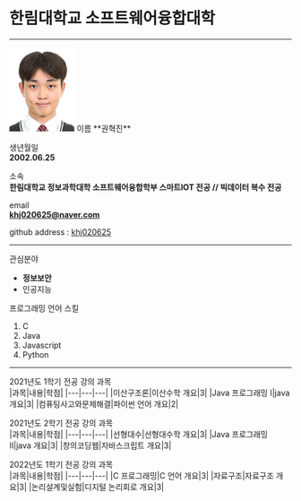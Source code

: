 # 한림대학교 소프트웨어융합대학
---
<img src=khj.png height=150 widht=150>
이름   
**권혁진**

생년월일   
**2002.06.25**

소속   
**한림대학교 정보과학대학 소프트웨어융합학부 스마트IOT 전공 // 빅데이터 복수 전공**

email   
**khj020625@naver.com**

github address : [khj020625][github]

[github]:http://github.com/khj020625

---
관심분야   
* **정보보안**
* 인공지능

프로그래밍 언어 스킬   
1. C
2. Java
3. Javascript
4. Python

---
2021년도 1학기 전공 강의 과목   
|과목|내용|학점|
|---|---|---|
|이산구조론|이산수학 개요|3|
|Java 프로그래밍 I|java 개요|3|
|컴퓨팅사고와문제해결|파이썬 언어 개요|2|

2021년도 2학기 전공 강의 과목   
|과목|내용|학점|
|---|---|---|
|선형대수|선형대수학 개요|3|
|Java 프로그래밍 II|java 개요|3|
|창의코딩웹|자바스크립트 개요|3|

2022년도 1학기 전공 강의 과목   
|과목|내용|학점|
|---|---|---|
|C 프로그래밍|C 언어 개요|3|
|자료구조|자료구조 개요|3|
|논리설계및실험|디지털 논리회로 개요|3|
